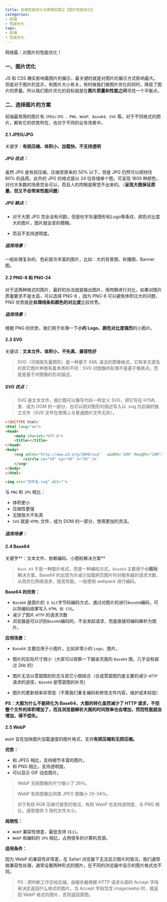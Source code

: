 ```yaml
---
title: 前端性能优化与原理实践之【图片性能优化】
categories:
- 前端
- 性能优化
tags:
- 前端
- 性能优化
---
```


网络篇：对图片的性能优化！

<!--more-->



### 一、图片优化

JS 和 CSS 确实影响着图片的展示，最关键的就是对图片的展示方式影响最大。但是对于图片的显示，和图片大小有关，有时候我们做图片优化的同时，降低了图片的质量。所以我们图片优化的目标就是在**图片质量和性能之间**寻找一个平衡点。



### 二、选择图片的方案

前端最常用的图片有  `JPEG/JPG 、PNG、WebP、Base64、SVG` 等。对于不同格式的图片，都有它的优势所在，也对于不同的业务场景中。



#### 2.1 JPEG/JPG

关键字：**有损压缩、体积小、加载快、不支持透明**



##### JPG 优点：

虽然 JPG 是有损压缩，压缩至原来的 50% 以下，但是 JPG 仍然可以把持住 60% 的品质。此外的 JPG 的格式是以 24 位存储单个图，可呈现 1600 种颜色，对付大多数的场景完全可以，而且人的肉眼是察觉不出来的。（**呈现大图保证质量，但又不会带来性能问题**）



##### JPG 缺点：

- 对于大图 JPG 完全没有问题，但是杜宇矢量图形和Logo等条纹、颜色对比度大的图片，图片就会变的模糊。

- 而且不支持透明度。



##### 适用场景：

一般处理复杂的、色彩层次丰富的图片，比如：大的背景图、轮播图、Banner 图。



#### 2.2 PNG-8 和 PNG-24

对于这两种格式的图片，最好的办法就是输出图片，用肉眼进行对比，如果对图片质量要求不是太高，可以选择 PNG-8 ，因为 PNG-8 可以避免体积过大的问题，PNG 优势就是**处理线条和颜色的对比度**比较优秀。



##### 适用场景：

根据 PNG 的优势，我们用于处理一下**小的 Logo、颜色对比度强烈**的小图片。



#### 2.3 SVG

关键词：**文本文件、体积小、不失真、兼容性好**

> SVG（可缩放矢量图形）是一种基于 XML 语法的图像格式。它和本文提及的其它图片种类有着本质的不同：SVG 对图像的处理不是基于像素点，而是是基于对图像的形状描述。



##### SVG 优点：

> SVG 是文本文件，我们既可以像写代码一样定义 SVG，把它写在 HTML 里、成为 DOM 的一部分，也可以把对图形的描述写入以 .svg 为后缀的独立文件（SVG 文件在使用上与普通图片文件无异）。

```html
<!DOCTYPE html>
<html lang="en">
<head>
    <meta charset="UTF-8">
    <title></title>
</head>
<body>
    <svg xmlns="http://www.w3.org/2000/svg"   width="200" height="200">
        <circle cx="50" cy="50" r="50" />
    </svg>
</body>
</html>
```

```html
<img src="文件名.svg" alt="">
```

与 `PNG` 和 `JPG` 相比：

- 体积更小
- 压缩性更强
- 无限放大不失真
- `SVG` 就是 `HTML` 文件，成为 DOM 的一部分，使用更加的灵活。



##### 适用场景：



#### 2.4 Base64

关键字**：文本文件、依赖编码、小图标解决方案**

> `Base 64` 不是一种图片格式，而是一种编码方式。`Base64` 主要用于**小图标**解决方案。Base64 的出现为乐减少加载网页图片时对服务器的请求次数，从而优化网络请求，提高性能。一般使用  webpack 进行编码。



**Base64 的优势：**

- `Base64` 是图片的` 8 bit`字节码编码方式，通过对图片的进行` Base64 `编码，可以将编码结果写入 `HTML 和 CSS`。
- 减少了图片 `HTTP` 的请求次数
- 浏览器是可以识别` Base64 `编码的，不会发起请求，而是直接将编码解析为图片。



**应用场景：**

- `Base64` 主要应用于小图片，比如非常小的 `Logo`、图片。

- 图片的实际尺寸很小（大家可以观察一下掘金页面的 `Base64` 图，几乎没有超过 2kb 的）
- 图片无法以雪碧图的形式与其它小图结合（合成雪碧图仍是主要的减少 `HTTP` 请求的途径，`Base64` 是雪碧图的补充）
- 图片的更新频率非常低（不需我们重复编码和修改文件内容，维护成本较低）



**PS：大图为什么不能转化为 Base64，大图的转化虽然减少了 HTTP 请求，不但整个文件的体积增加了，而且浏览器解析大图的时间效率也会增加，然而性能就会增加，得不偿失。**



#### 2.5  WebP

`WebP` 旨在加快图片加载速度的图片格式，支持**有损压缩和无损压缩。**



**优势：**

- 和 JPEG 相比，支持细节丰富的图片。
- 和 PNG 相比，支持透明度。
- 可以显示 GIF 动态图片。

> WebP 无损图像的尺寸缩小了 26％。
>
> WebP 有损图像比同类 JPEG 图像小 25-34％。
>
> 对于有损 RGB 压缩可接受的情况，有损 WebP 也支持透明度，与 PNG 相比，通常提供 3 倍的文件大小。



**局限性：**

- `WebP` 兼容性很差，最低支持 `IE11`。
- `WebP` 和编码的 `JPG` 相比，占用很多的计算机资源。



**适用条件：**

因为 WebP 的兼容性非常差，在 Safari  浏览器下无法显示图片的情况，我们通常做兼容性处理，通常设置两种形式的图片，在不同的浏览器中显示的图片格式也不同。



> PS：把判断工作交给后端，由服务器根据 HTTP 请求头部的 Accept 字段来决定返回什么格式的图片。当 Accept 字段包含 image/webp 时，就返回 WebP 格式的图片，否则返回原图。













































































































